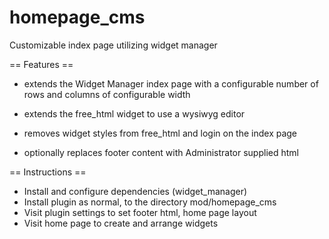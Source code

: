 homepage_cms
=============

Customizable index page utilizing widget manager


 == Features ==

- extends the Widget Manager index page with a configurable number
of rows and columns of configurable width

- extends the free_html widget to use a wysiwyg editor

- removes widget styles from free_html and login on the index page

- optionally replaces footer content with Administrator supplied html


== Instructions ==

- Install and configure dependencies (widget_manager)
- Install plugin as normal, to the directory mod/homepage_cms
- Visit plugin settings to set footer html, home page layout
- Visit home page to create and arrange widgets
